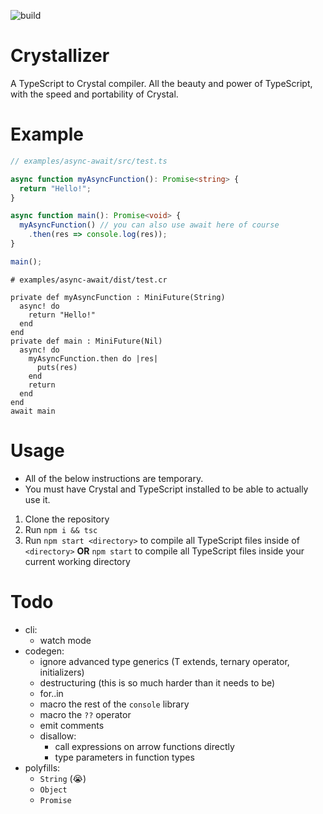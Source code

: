 ![build](https://github.com/R-unic/crystallizer/actions/workflows/test.yml/badge.svg)
# Crystallizer
A TypeScript to Crystal compiler. All the beauty and power of TypeScript, with the speed and portability of Crystal.

# Example
```ts
// examples/async-await/src/test.ts

async function myAsyncFunction(): Promise<string> {
  return "Hello!";
}

async function main(): Promise<void> {
  myAsyncFunction() // you can also use await here of course
    .then(res => console.log(res));
}

main();
```
```cr
# examples/async-await/dist/test.cr

private def myAsyncFunction : MiniFuture(String)
  async! do
    return "Hello!"
  end
end
private def main : MiniFuture(Nil)
  async! do
    myAsyncFunction.then do |res|
      puts(res)
    end
    return
  end
end
await main
```

# Usage
* All of the below instructions are temporary.
* You must have Crystal and TypeScript installed to be able to actually use it.

1. Clone the repository
2. Run `npm i && tsc`
3. Run `npm start <directory>` to compile all TypeScript files inside of `<directory>` **OR** `npm start` to compile all TypeScript files inside your current working directory

# Todo

- cli:
  - watch mode
- codegen:
  - ignore advanced type generics (T extends, ternary operator, initializers)
  - destructuring (this is so much harder than it needs to be)
  - for..in
  - macro the rest of the `console` library
  - macro the `??` operator
  - emit comments
  - disallow:
    - call expressions on arrow functions directly
    - type parameters in function types
- polyfills:
  - `String` (😭)
  - `Object`
  - `Promise`
